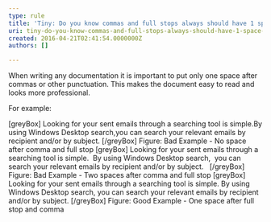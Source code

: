 ```yaml
---
type: rule
title: 'Tiny: Do you know commas and full stops always should have 1 space after them?'
uri: tiny-do-you-know-commas-and-full-stops-always-should-have-1-space-after-them
created: 2016-04-21T02:41:54.0000000Z
authors: []

---
```


When writing any documentation it is important to put only one space after commas or other punctuation. This makes the document easy to read and looks more professional.



For example:



 
[greyBox]  Looking for your sent emails through a searching tool is simple.By using Windows Desktop search,you can search your relevant emails by recipient and/or by subject.  [/greyBox]
Figure: Bad Example - No space after comma and full stop
[greyBox]  Looking for your sent emails through a searching tool is simple.  By using Windows Desktop search,  you can search your relevant emails by recipient and/or by subject.    [/greyBox]
Figure: Bad Example - Two spaces after comma and full stop
[greyBox]  Looking for your sent emails through a searching tool is simple. By using Windows Desktop search, you can search your relevant emails by recipient and/or by subject.  [/greyBox]
Figure: Good Example - One space after full stop and comma
